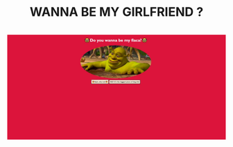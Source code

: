 <h1 style = "text-align: center">WANNA BE MY GIRLFRIEND ?</h1> 
<br>
<img src='Images/WhatsApp Image 2023-08-18 at 09.43.57.jpeg'>
